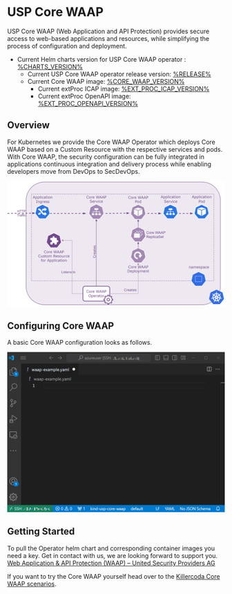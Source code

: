 # USP Core WAAP

USP Core WAAP (Web Application and API Protection) provides secure access to web-based applications and resources,
while simplifying the process of configuration and deployment.

* Current Helm charts version for USP Core WAAP operator : [%CHARTS_VERSION%](helm-CHANGELOG.md)
    * Current USP Core WAAP operator release version: [%RELEASE%](operator-CHANGELOG.md)
    * Current Core WAAP image: [%CORE_WAAP_VERSION%](waap-CHANGELOG.md)
        * Current extProc ICAP image: [%EXT_PROC_ICAP_VERSION%](ext-proc-icap-CHANGELOG.md)
        * Current extProc OpenAPI image: [%EXT_PROC_OPENAPI_VERSION%](ext-proc-openapi-CHANGELOG.md)

## Overview

For Kubernetes we provide the Core WAAP Operator which deploys Core WAAP based on a Custom 
Resource with the respective services and pods. With Core WAAP, the security configuration can be fully integrated in applications continuous integration and delivery process 
while enabling developers move from DevOps to SecDevOps.

![Core WAAP Overview](assets/images/core-waap-illustration1.png)

## Configuring Core WAAP

A basic Core WAAP configuration looks as follows.

![Core WAAP configuration example](assets/images/core-waap-editor-demo.gif)

## Getting Started

To pull the Operator helm chart and corresponding container images you need a key. Get in contact with us, we are looking forward to support you.
[Web Application &#038; API Protection (WAAP) &#8211; United Security Providers AG](https://www.united-security-providers.ch/technology/application-security/web-application-api-protection-waap/#more)

If you want to try the Core WAAP yourself head over to the [Killercoda Core WAAP scenarios](https://killercoda.com/united-security-providers).
